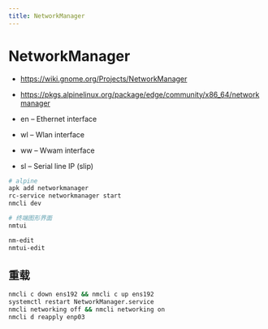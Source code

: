 ```yaml
---
title: NetworkManager
---
```


# NetworkManager

- https://wiki.gnome.org/Projects/NetworkManager
- https://pkgs.alpinelinux.org/package/edge/community/x86_64/networkmanager

- en – Ethernet interface
- wl – Wlan interface
- ww – Wwam interface
- sl – Serial line IP (slip)

```bash
# alpine
apk add networkmanager
rc-service networkmanager start
nmcli dev

# 终端图形界面
nmtui

nm-edit
nmtui-edit
```

## 重载

```bash
nmcli c down ens192 && nmcli c up ens192
systemctl restart NetworkManager.service
nmcli networking off && nmcli networking on
nmcli d reapply enp03
```
